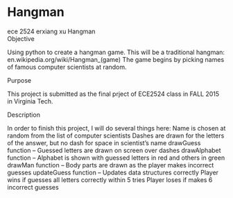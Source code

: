 # Hangman
ece 2524 erxiang xu
                                               Hangman    
Objective 

Using python to create a hangman game. This will be a traditional hangman: en.wikipedia.org/wiki/Hangman_(game) 
The game begins by picking names  of famous computer scientists at random.

Purpose

This project is submitted as the final prject of ECE2524 class in FALL 2015 in Virginia Tech.

Description 

In order to finish this project, I will do several things here:
Name is chosen at random from the list of computer scientists
Dashes are drawn for the letters of the answer, but no dash for space in scientist’s name
drawGuess function – Guessed letters are drawn on screen over dashes
drawAlphabet function – Alphabet is shown with guessed letters in red and others in green
drawMan function – Body parts are drawn as the player makes incorrect guesses
updateGuess function – Updates data structures correctly
Player wins if  guesses all letters correctly within 5 tries
Player loses if  makes 6 incorrect guesses
